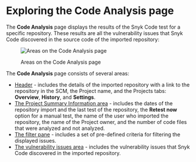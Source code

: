 # Exploring the Code Analysis page

The **Code Analysis** page displays the results of the Snyk Code test for a specific repository. These results are all the vulnerability issues that Snyk Code discovered in the source code of the imported repository:

<figure><img src="../../../../.gitbook/assets/Snyk Code - Results - Code Analysis page - parts.png" alt="Areas on the Code Analysis page"><figcaption><p>Areas on the Code Analysis page</p></figcaption></figure>

The **Code Analysis** page consists of several areas:

* [Header](code-analysis-page-header.md) - includes the details of the imported repository with a link to the repository in the SCM, the Project name, and the Projects tabs: **Overview**, **History**, and **Settings**.
* [The Project Summary Information area](the-code-analysis-page-the-project-summary-information-area.md) - includes the dates of the repository import and the last test of the repository, the **Retest now** option for a manual test, the name of the user who imported the repository, the name of the Project owner, and the number of code files that were analyzed and not analyzed.
* [The filter pane](../../../../scan-applications/snyk-code/exploring-and-working-with-snyk-code-results-in-the-web-ui/exploring-the-code-analysis-page/code-analysis-page-filter-pane.md) - includes a set of pre-defined criteria for filtering the displayed issues.
* [The vulnerability issues area](code-analysis-page-vulnerability-issues-area.md) - includes the vulnerability issues that Snyk Code discovered in the imported repository.
